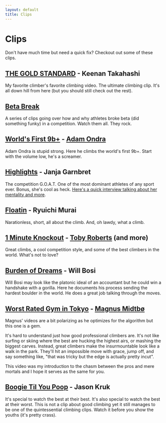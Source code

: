 ```yaml
---
layout: default
title: Clips
---
```


# Clips

Don't have much time but need a quick fix? Checkout out some of these clips.

## [THE GOLD STANDARD](https://www.youtube.com/watch?v=aGE4SOOmYlk) - Keenan Takahashi

My favorite climber's favorite climbing video. The ultimate climbing clip. It's
all down hill from here (but you should still check out the rest).

## [Beta Break](https://www.youtube.com/playlist?list=PLsfWe31L6Quop7WDY7ky711o_Jhp4LKaS)

A series of clips going over how and why athletes broke beta (did something
funky) in a competition. Watch them all. They rock.

## [World's First 9b+](https://www.youtube.com/watch?v=edfw9ip9sCQ) - [Adam Ondra](https://www.youtube.com/channel/UC8eNyF9eYwgr_K-Nl4gSHWw)

Adam Ondra is stupid strong. Here he climbs the world's first 9b+. Start with
the volume low, he's a screamer.

## [Highlights](https://www.youtube.com/watch?v=R-7BxsiS0wY) - Janja Garnbret

The competition G.O.A.T. One of the most dominant athletes of any sport
ever. Bonus, she's cool as heck. [Here's a quick interview talking about her
mentality and more](https://www.youtube.com/watch?v=pZCmsYxHRB8).

## [Floatin](https://www.youtube.com/watch?v=zIOCIRd8Mxk) - Ryuichi Murai

Narationless, short, all about the climb. And, oh lawdy, what a climb.

## [1 Minute Knockout](https://www.youtube.com/watch?v=_dfB2AKxAx0&t=239s) - [Toby Roberts](https://www.youtube.com/@TobyClimbing) (and more)

Great climbs, a cool competition style, and some of the best climbers in the
world. What's not to love?

## [Burden of Dreams](https://www.youtube.com/watch?v=SlUw8X7xuq0) - Will Bosi

Will Bosi may look like the platonic ideal of an accountant but he could win a
handshake with a gorilla. Here he documents his process sending the hardest
boulder in the world. He does a great job talking through the moves.

## [Worst Rated Gym in Tokyo](https://www.youtube.com/watch?v=UMs3sHLjRwM) - [Magnus Midtbø](https://www.youtube.com/@magmidt)

Magnus' videos are a bit polarizing as he optimizes for the algorithm but this
one is a gem.

It's hard to understand just how good professional climbers are. It's not like
surfing or skiing where the best are hucking the highest airs, or mashing the
biggest carves. Instead, great climbers make the insurmountable look like a walk
in the park. They'll hit an impossible move with grace, jump off, and say
something like, "that was tricky but the edge is actually pretty incut".

This video was my introduction to the chasm between the pros and mere mortals
and I hope it serves as the same for you.

## [Boogie Til You Poop](https://www.youtube.com/watch?v=1dJLN43G6KA) - Jason Kruk

It's special to watch the best at their best. It's also special to watch the
best at their worst. This is not a clip about good climbing yet it still manages
to be one of the quintessential climbing clips. Watch it before you show the
youths (it's pretty crass).
